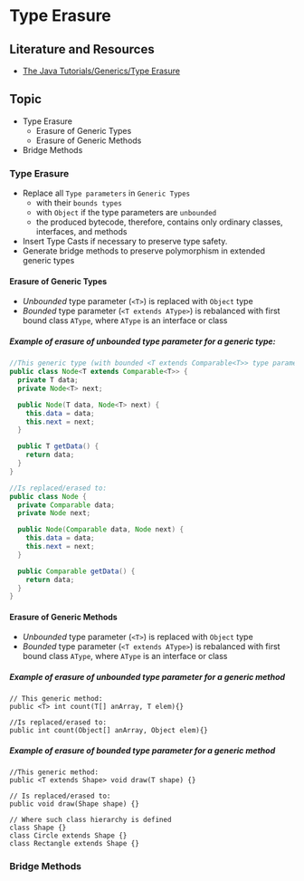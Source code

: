 # Type Erasure

## Literature and Resources

- [The Java Tutorials/Generics/Type Erasure](https://docs.oracle.com/javase/tutorial/java/generics/erasure.html)

## Topic

- Type Erasure
    - Erasure of Generic Types
    - Erasure of Generic Methods
- Bridge Methods

### Type Erasure

- Replace all `Type parameters` in `Generic Types`
    - with their `bounds types`
    - with `Object` if the type parameters are `unbounded`
    - the produced bytecode, therefore, contains only ordinary classes, interfaces, and methods
- Insert Type Casts if necessary to preserve type safety.
- Generate bridge methods to preserve polymorphism in extended generic types

#### Erasure of Generic Types

- _Unbounded_ type parameter (`<T>`) is replaced with `Object` type
- _Bounded_ type parameter (`<T extends AType>`) is rebalanced with first bound class `AType`, where `AType` is an
  interface or class

##### Example of erasure of _unbounded type parameter_ <T> for a generic type:

```java
//This generic type (with bounded <T extends Comparable<T>> type parameter):
public class Node<T extends Comparable<T>> {
  private T data;
  private Node<T> next;

  public Node(T data, Node<T> next) {
    this.data = data;
    this.next = next;
  }

  public T getData() {
    return data;
  }
}
```

```java
//Is replaced/erased to:
public class Node {
  private Comparable data;
  private Node next;

  public Node(Comparable data, Node next) {
    this.data = data;
    this.next = next;
  }

  public Comparable getData() {
    return data;
  }
}
```

#### Erasure of Generic Methods

- _Unbounded_ type parameter (`<T>`) is replaced with `Object` type
- _Bounded_ type parameter (`<T extends AType>`) is rebalanced with first bound class `AType`, where `AType` is an
  interface or class

##### Example of erasure of _unbounded_ type parameter <T> for a _generic method_

```
// This generic method:
public <T> int count(T[] anArray, T elem){}
```

```
//Is replaced/erased to:
public int count(Object[] anArray, Object elem){}
```

##### Example of erasure of _bounded_ type parameter <T extends Shape> for a _generic method_

```
//This generic method:
public <T extends Shape> void draw(T shape) {}
```

```
// Is replaced/erased to:
public void draw(Shape shape) {}
```

```
// Where such class hierarchy is defined
class Shape {}
class Circle extends Shape {}
class Rectangle extends Shape {}
```

### Bridge Methods